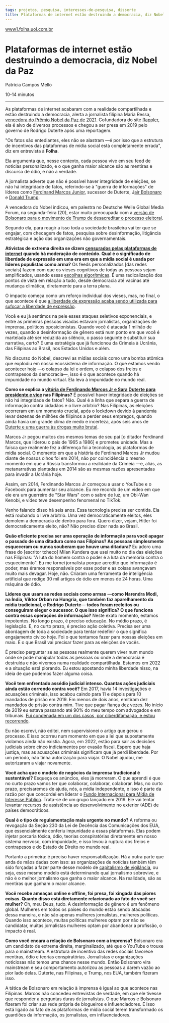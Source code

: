 ```yaml
---
tags: projetos, pesquisa, interesses-de-pesquisa, disserte
title: Plataformas de internet estão destruindo a democracia, diz Nobel da Paz
---
```

[www1.folha.uol.com.br](https://www1.folha.uol.com.br/poder/2022/06/plataformas-de-internet-estao-destruindo-a-democracia-diz-nobel-da-paz.shtml)

# Plataformas de internet estão destruindo a democracia, diz Nobel da Paz

Patrícia Campos Mello

10-14 minutos

---

As plataformas de internet acabaram com a realidade compartilhada e estão destruindo a democracia, alerta a jornalista filipina Maria Ressa, [vencedora do Prêmio Nobel da Paz de](https://www1.folha.uol.com.br/mundo/2021/10/nobel-da-paz-de-2021-vai-para-jornalistas-maria-ressa-e-dmitry-muratov.shtml) [2021](https://www1.folha.uol.com.br/mundo/2021/10/nobel-da-paz-de-2021-vai-para-jornalistas-maria-ressa-e-dmitry-muratov.shtml). Cofundadora do site [Rappler](https://www.rappler.com/), ela é alvo de diversos processos e chegou a ser presa em 2019 pelo governo de Rodrigo Duterte após uma reportagem.

"Os fatos são entediantes, eles não se alastram —é por isso que a estrutura de incentivos das plataformas de mídia social está completamente errada", diz em entrevista à **Folha**.

Ela argumenta que, nesse contexto, cada pessoa vive em seu feed de notícias personalizado, e o que ganha maior alcance são as mentiras e discurso de ódio, e não a verdade.

A jornalista adverte que não é possível haver integridade de eleições, se não há integridade de fatos, referindo-se à "guerra de informações" de líderes como [Ferdinand Marcos Junior](https://www1.folha.uol.com.br/mundo/2022/05/filho-de-ex-ditador-das-filipinas-lidera-contagem-com-folga-e-deve-se-eleger-presidente.shtml), sucessor de Duterte, J[air Bolsonaro](https://www1.folha.uol.com.br/folha-topicos/jair-bolsonaro) e [Donald Trump](https://www1.folha.uol.com.br/folha-topicos/donald-trump).

A vencedora do Nobel indicou, em palestra no Deutsche Welle Global Media Forum, na segunda-feira (20), estar muito preocupada com a [versão de Bolsonaro para o movimento de Trump de desacreditar o processo eleitoral](https://www1.folha.uol.com.br/opiniao/2021/09/bolsonaro-deve-triunfar-com-golpe-preventivo-que-trump-tentou.shtml).

Segundo ela, para reagir a isso toda a sociedade brasileira vai ter que se engajar, com checagem de fatos, pesquisa sobre desinformação, litigância estratégica e ação das organizações não governamentais.

**Ativistas de extrema direita se dizem [censurados pelas plataformas de internet](https://www1.folha.uol.com.br/poder/2022/06/defesa-da-liberdade-de-expressao-por-bolsonaro-e-armadilha-dizem-especialistas.shtml) quando há moderação de conteúdo. Qual é o significado de liberdade de expressão em uma era em que a mídia social é usada por líderes populistas como arma?** Os feeds personalizados [das redes sociais] fazem com que os vieses cognitivos de todas as pessoas sejam amplificados, usando essas [escolhas algorítmicas](https://www1.folha.uol.com.br/opiniao/2021/08/a-ditadura-do-algoritmo.shtml). É uma radicalização dos pontos de vista em relação a tudo, desde democracia até vacinas até mudança climática, diretamente para a terra plana.

O impacto começa como um reforço individual dos vieses, mas, no final, o que acontece é que [a liberdade de expressão acaba sendo utilizada para sufocar a liberdade de expressão](https://www1.folha.uol.com.br/poder/2022/06/defesa-da-liberdade-de-expressao-por-bolsonaro-e-armadilha-dizem-especialistas.shtml).

Você e eu já sentimos na pele esses ataques seletivos exponenciais, e entre as primeiras pessoas visadas estavam jornalistas, organizações de imprensa, políticos oposicionistas. Quando você é atacada 1 milhão de vezes, quando a desinformação de gênero está num ponto em que você é martelada até ser reduzida ao silêncio, o passo seguinte é substituir sua narrativa, certo? É uma estratégia que já funcionou da Crimeia à Ucrânia, das Filipinas ao Brasil, nos Estados Unidos e além.

No discurso do Nobel, descrevi as mídias sociais como uma bomba atômica que explodiu em nosso ecossistema de informação. O que estamos vendo acontecer hoje —o colapso da lei e ordem, o colapso dos freios e contrapesos da democracia—, isso é o que acontece quando há impunidade no mundo virtual. Ela leva à impunidade no mundo real.

**Como se explica a [vitória de Ferdinando Marcos Jr e Sara](https://www1.folha.uol.com.br/mundo/2022/05/filho-de-ex-ditador-das-filipinas-lidera-contagem-com-folga-e-deve-se-eleger-presidente.shtml) [Duterte para presidente e vice](https://www1.folha.uol.com.br/mundo/2022/05/filho-de-ex-ditador-das-filipinas-lidera-contagem-com-folga-e-deve-se-eleger-presidente.shtml) nas Filipinas?** É possível haver integridade de eleições se não há integridade de fatos? Não. Qual é a linha que separa a guerra de informação contra cidadãos e o livre arbítrio? Nas Filipinas, as eleições ocorreram em um momento crucial, após o lockdown devido à pandemia levar dezenas de milhões de filipinos a perder seus empregos, quando ainda havia um grande clima de medo e incerteza, após seis anos de [Duterte e uma guerra às drogas muito brutal](https://www1.folha.uol.com.br/mundo/2019/07/filipinas-deixam-de-atualizar-dados-de-mortos-em-operacoes-policiais.shtml).

Marcos Jr pegou muitos dos mesmos temas de seu pai [o ditador Ferdinand Marcos, que liderou o país de 1965 a 1986] e prometeu unidade. Mas a faísca que realmente fez a diferença foi a tecnologia, as plataformas de mídia social. O momento em que a história de Ferdinand Marcos Jr mudou diante de nossos olhos foi em 2014, não por coincidência o mesmo momento em que a Rússia transformou a realidade da Crimeia —e, aliás, as metanarrativas plantadas em 2014 são as mesmas razões apresentadas para invadir a Ucrânia hoje.

Assim, em 2014, Ferdinando Marcos Jr começou a usar o YouTube e o Facebook para aumentar seu alcance. Eu me recordo de um vídeo em que ele era um guerreiro de "Star Wars" com o sabre de luz, um Obi-Wan Kenobi, e vídeo teve desempenho fenomenal no TikTok.

Venho falando disso há seis anos. Essa tecnologia precisa ser contida. Ela está roubando o livre arbítrio. Uma vez democraticamente eleitos, eles demolem a democracia de dentro para fora. Quero dizer, vejam, Hitler foi democraticamente eleito, não? Não preciso dizer nada ao Brasil.

**Quão eficiente precisa ser uma operação de informação para você apagar o passado de uma ditadura como nas Filipinas? As pessoas simplesmente esqueceram ou nunca souberam que houve uma ditadura?** Eu adoro uma frase do [escritor tcheco] Milan Kundera que usei muito no dia das eleições nas Filipinas: "A luta do homem contra o poder é a luta da memória contra o esquecimento". Eu me tornei jornalista porque acredito que informação é poder, mas éramos responsáveis por esse poder e as coisas avançavam muito mais devagar. Hoje, não. Criaram uma ferramenta de inteligência artificial que redige 30 mil artigos de ódio em menos de 24 horas. Uma máquina de ódio.

**Líderes que usam as redes sociais como armas** —**como Narendra Modi, na Índia, Viktor Orban na Hungria, que também faz aparelhamento da mídia tradicional, e Rodrigo** **Duterte**— **todos foram reeleitos ou conseguiram eleger o sucessor. O que isso significa? O que funciona contra essas operações de informação?** Neste exato momento, estamos impotentes. No longo prazo, é preciso educação. No médio prazo, é legislação. E, no curto prazo, é preciso ação coletiva. Precisa ser uma abordagem de toda a sociedade para tentar redefinir o que significa engajamento cívico hoje. Foi o que tentamos fazer para nossas eleições em maio. É o que Brasil vai precisar fazer para as eleições de vocês.

É preciso perguntar se as pessoas realmente querem viver num mundo onde se pode manipular todas as pessoas ou onde a democracia é destruída e não vivemos numa realidade compartilhada. Estamos em 2022 e a situação está piorando. Eu estou apostando minha liberdade nisso, na ideia de que podemos fazer alguma coisa.

**Você tem enfrentado assédio judicial intenso. Quantas ações judiciais ainda estão correndo contra você?** Em 2017, havia 14 investigações e acusações criminais, isso acabou caindo para 11 e depois para 10 mandados de prisão em 2019. Em menos de dois anos, emitiram dez mandados de prisão contra mim. Tive que pagar fiança dez vezes. No início de 2019 eu estava passando até 90% do meu tempo com advogados e em tribunais. [Fui condenada em um dos casos, por ciberdifamação, e estou recorrendo](https://www1.folha.uol.com.br/mundo/2020/06/corte-declara-jornalista-filipina-premiada-culpada-de-crime-de-difamacao-virtual.shtml).

Eu não escrevi, não editei, nem supervisionei o artigo que gerou o processo. E isso ocorreu num momento em que a lei que supostamente violamos ainda não existia. Agora, em 2022, estão para sair as decisões judiciais sobre cinco indiciamentos por evasão fiscal. Espero que haja justiça, mas as acusações criminais significam que já perdi liberdade. Por um período, não tinha autorização para viajar. O Nobel ajudou, me autorizaram a viajar novamente.

**Você acha que o modelo de negócios da imprensa tradicional é sustentável?** Esqueça os anúncios, eles já morreram. O que aprendi é que no curto prazo vamos ter que colaborar, colaborar, colaborar. Mas, no curto prazo, precisaremos de ajuda, nós, a mídia independente, e isso é parte da razão por que concordei em liderar o [Fundo Internacional para Mídia de Interesse Público](https://www1.folha.uol.com.br/mundo/2021/12/insatisfacao-contra-democracia-e-desafio-do-nosso-tempo-diz-biden-em-abertura-de-cupula.shtml). Trata-se de um grupo lançado em 2019. Ele vai tentar levantar recursos de assistência ao desenvolvimento no exterior (ADE) de países democráticos.

**Qual é o tipo de regulamentação mais urgente no mundo?** A reforma ou revogação da Seção 230 da Lei de Decência das Comunicações dos EUA, que essencialmente conferiu impunidade a essas plataformas. Elas podem injetar porcaria tóxica, ódio, teorias conspiratórias diretamente em nosso sistema nervoso, com impunidade, e isso levou à ruptura dos freios e contrapesos e do Estado de Direito no mundo real.

Portanto a primeira: é preciso haver responsabilização. Há a outra parte que anda de mãos dadas com isso: as organizações de notícias também têm sido forçadas a fazer parte desse modelo de [capitalismo de vigilância](https://www1.folha.uol.com.br/mercado/2019/01/big-techs-controlam-usuarios-ao-explorar-dados-diz-autora.shtml), ou seja, esse mesmo modelo está determinando qual jornalismo sobrevive, e não é o melhor jornalismo que ganha o maior alcance. Na realidade, são as mentiras que ganham o maior alcance.

**Você recebe ameaças online e offline, foi presa, foi xingada das piores coisas. Quanto disso está diretamente relacionado ao fato de você ser mulher?** Oh, meu Deus, tudo. A desinformação de gênero é um fenômeno global. Mulheres em todos os países do mundo estão sendo atacadas dessa maneira, e não são apenas mulheres jornalistas, mulheres políticas. Quando isso acontece, muitas políticas mulheres optam por não se candidatar, muitas jornalistas mulheres optam por abandonar a profissão, o impacto é real.

**Como você encara a relação de Bolsonaro com a imprensa?** Bolsonaro era um candidato de extrema direita, marginalizado, até que o YouTube o trouxe para o mainstream. A estrutura de incentivo das redes sociais favorece mentiras, ódio e teorias conspiratórias. Jornalistas e organizações noticiosas não temos uma chance nesse mundo. Então Bolsonaro vira mainstream e seu comportamento autorizou as pessoas a darem vazão ao pior lado delas. Duterte, nas Filipinas, e Trump, nos EUA, também fizeram isso.

A tática de Bolsonaro em relação à imprensa é igual ao que acontece nas Filipinas. Marcos não concedeu entrevistas de verdade, em que ele tivesse que responder a perguntas duras de jornalistas. O que Marcos e Bolsonaro fizeram foi criar sua rede própria de blogueiros e influenciadores. E isso está ligado ao fato de as plataformas de mídia social terem transformado os guardiões da informação, os jornalistas, em influenciadores.